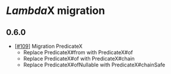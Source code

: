 # *Lambda*X migration

## 0.6.0

*   [[#109](../../issues/109)] Migration PredicateX
    *   Replace PredicateX#from with PredicateX#of
    *   Replace PredicateX#of with PredicateX#chain
    *   Replace PredicateX#ofNullable with PredicateX#chainSafe
